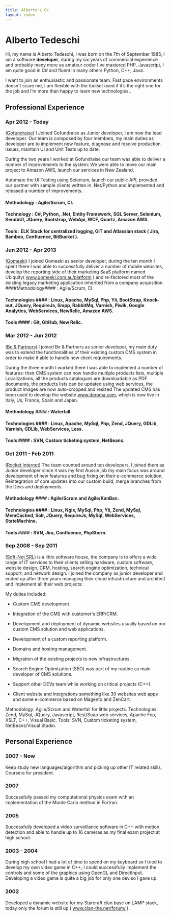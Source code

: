 ```yaml
---
title: Alberto's CV
layout: index
---
```

# Alberto Tedeschi #

Hi, my name is Alberto Tedeschi, I was born on the 7th of September 1985, I am a software **developer**, 
 during my six years of commercial experience and probably many more as amateur coder I've mastered PHP, Javascript, I am quite good in C# and fluent in many others Python, C++, Java.

 I want to join an enthusiastic and passionate team. Fast pace environments doesn't scare me, I am flexible with the toolset used if it’s the right one for the job and I’m more than happy to learn new technologies..

## Professional Experience ##

### Apr 2012 - Today ###
(<abbr title="Gofundraise, Sydney, Australia">Gofundraise</abbr>) 
I Joined Gofundraise as Junior developer, I am now the lead developer.
Our team is composed by four members, my main duties as developer are to implement new feature, diagnose and resolve production issues, maintain UI and Unit Tests up to date. 

During the two years I worked at Gofundraise our team was able to deliver a number of improvements to the system: We were able to move our main project to Amazon AWS, launch our services in New Zealand, 

Automate the UI Testing using Selenium, launch our public API, provided our partner with sample clients written in .Net/Python and implemented and released a number of improvements.


#### Methodology : Agile/Scrum, CI.

#### Technology : C#, Python, .Net, Entity Framework, SQL Server, Selenium, KendoUI, JQuery, Bootstrap, WebApi, WCF, Quartz, Amazon AWS.

#### Tools : ELK Stack for centralized logging, GIT and Atlassian stack ( Jira, Bamboo, Confluence, BitBucket ).


### Jun 2012 - Apr 2013 ###
(<abbr title="Gomeeki, Sydney, Australia">Gomeeki</abbr>) 
I joined Gomeeki as senior developer, during the ten month I spent there I was able to successfully deliver a number of mobile websites, 
develop the reporting side of their marketing SaaS platform named Ubiquity( www.gomeeki.com.au/platform ) and re-factored most of the existing legacy marketing 
application inherited from a company acquisition.
####Methodology#### : Agile/Scrum, CI.

#### Technologies #### : Linux, Apache, MySql, Php, Yii, BootStrap, Knock-out, JQuery, RequireJs, Smpp, RabbitMq, Varnish, Piwik, Google Analytics, WebServices, NewRelic, Amazon AWS.

#### Tools #### : Git, GitHub, New Relic.


### Mar 2012 - Jun 2012  ###
(<abbr title="Be &amp; Partners, Reggio Emilia, Italy">Be &amp; Partners</abbr>) 
I joined Be &amp; Partners as senior developer, my main duty was to extend the functionalities of their existing custom CMS system in order to make it able to handle 
new client requirements.

During the three month I worked there I was able to implement a number of features: their CMS system can now handle multiple products lists, multiple Localizations, 
all the products catalogues are downloadable as PDF documents, the products lists can be updated using web services, the product images are now auto-cropped and resized
The updated CMS has been used to develop the website www.deroma.com, which is now live in Italy, Us, France, Spain and Japan.

#### Methodology #### : Waterfall.


#### Technologies #### : Linux, Apache, MySql, Php, Zend, JQuery, GDLib, Varnish, GDLib, WebServices, Less.

#### Tools #### : SVN, Custom ticketing system, NetBeans.


### Oct 2011 - Feb 2011 ###
(<abbr title="Rocket Internet Gmbh, Sydney, Australia">Rocket Internet</abbr>) 
The team counted around ten developers, I joined them as Junior developer since it was my first Aussie job my main focus was around development of new features and bug fixing on their e-commerce solution, 
Reintegration of core updates into our custom build, merge branches from the Devs and deployments.

#### Methodology #### : Agile/Scrum and Agile/KanBan.

#### Technologies #### : Linux, Ngix, MySql, Php, Yii, Zend, MySql, MemCached, Solr, JQuery, RequireJs, MySql, WebServices, StateMachine.

#### Tools #### : SVN, Jira, Confluence, PhpStorm.


### Sep 2008 - Sep 2011 ###
(<abbr title="Soft-Net SRL, Sassuolo, Italy">Soft-Net SRL</abbr>) 
 is a little software house, the company is to offers a wide range of IT services to their clients selling hardware, custom software, website design, CRM, hosting, search engine optimization, technical support, and network design.
I joined the company as junior developer and ended up after three years managing their cloud infrastructure and architect and implement all their web projects:

My duties included:

* Custom CMS development.

* Integration of the CMS with customer's ERP/CRM.

* Development and deployment of dynamic websites usually based on our custom CMS solution and web applications.

* Development of a custom reporting platform.

* Domains and hosting management.

* Migration of the existing projects to new infrastructures.

* Search Engine Optimization (SEO) was part of my routine as main developer of CMS solutions.

* Support other DEVs team while working on critical projects (C++).

* Client website and integrations something like 30 websites web apps and some e-commerce based on Magento and ZenCart.


Methodology: Agile/Scrum and Waterfall for little projects.
Technologies: Zend, MySql, JQuery, Javascript, Rest/Soap web services, Apache Fop, XSLT, C++, Visual Basic.
Tools: SVN, Custom ticketing system, NetBeans/Visual Studio.

## Personal Experience ##

### 2007 - Now ###
Keep study new languages/algorithm and picking up other IT related skills, Coursera for president.

### 2007 ###
Successfully passed my computational physics exam with an implementation of the Monte Carlo method in Fortran.

### 2005 ###
Successfully developed a video surveillance software in C++ with motion detection and able to handle up to 16 cameras as my final exam project at high school.  

### 2003 - 2004 ###
During high school I had a lot of time to spend on my keyboard so I tried to develop my own video game in C++, I could successfully implement the controls and some of the graphics using OpenGL and DirectInput.
Developing a video game is quite a big job for only one dev so I gave up.

### 2002 ###
Developed a dynamic website for my Starcraft clan base on LAMP stack, today only the forum is still up ( www.clan-the.net/forum/ ).

